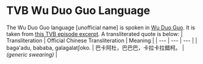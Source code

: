 # TVB Wu Duo Guo Language
The Wu Duo Guo language [unofficial name] is spoken in [Wu Duo Guo](/wiki/tvb_fictional_countries.md). It is taken from [this TVB episode excerpt](https://youtu.be/0nl4Co9it_k).
A transliterated quote is below:
| Transliteration | Official Chinese Transliteration | Meaning |
| --- | --- | --- |
| bagə'adu, bababa, galagalatʃoko. | 巴卡阿杜，巴巴巴，卡拉卡拉錯柯。 | *(generic swearing)* |
